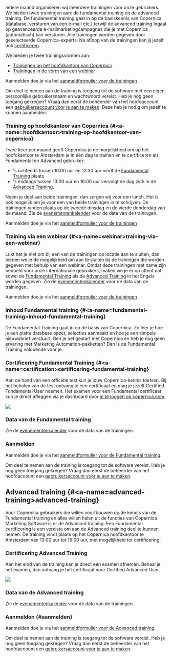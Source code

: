 Iedere maand organiseren wij meerdere trainingen voor onze gebruikers.
We bieden twee trainingen aan: de fundamental training en de advanced
training. De fundamental training gaat in op de basiskennis van
Copernica (database, versturen van een e-mail etc.) terwijl de advanced
training ingaat op geavanceerde e-mailmarketingcampagnes die je met
Copernica (automatisch) kan versturen. Alle trainingen worden gegeven
door geselecteerde Copernica-experts. Na afloop van de trainingen kan
jij jezelf ook [certificeren](#certification).

We bieden je twee trainingsvormen aan:

-   [Trainingen op het hoofdkantoor van Copernica](#hoofdkantoor)
-   [Trainingen in de vorm van een webinar](#webinar)

Aanmelden doe je via het [aanmeldformulier voor de
trainingen](http://training.copernica.com/aanmelden_training)

Om deel te nemen aan de training is toegang tot de software met een
eigen persoonlijke gebruikersnaam en wachtwoord vereist. Heb je nog geen
toegang gekregen? Vraag dan eerst de beheerder van het hoofdaccount een
[gebruikersaccount voor je aan te maken](./beheer-van-gebruikers-en-toegangsrechten.md).
Deze heb je nodig om jezelf te kunnen aanmelden.

### Training op hoofdkantoor van Copernica {#<a-name=hoofdkantoor></a>training-op-hoofdkantoor-van-copernica}

Twee keer per maand geeft Copernica je de mogelijkheid om op het
hoofdkantoor te Amsterdam je in één dag te trainen en te certificeren
als Fundamental en Advanced gebruiker:

-   's ochtends tussen 10:00 uur en 12:30 uur vindt de [Fundamental
    Training](#fundamental-training) plaats
-   's middags tussen 13:00 uur en 16:00 uur vervolgt de dag zich in de
    [Advanced Training](#advanced-training).

Neem je deel aan beide trainingen, dan zorgen wij voor een lunch. Het is
ook mogelijk om je voor een van beide trainingen in te schrijven. De
trainingen vinden plaats op de tweede dinsdag en de vierde donderdag van
de maand. Zie de [evenementenkalender](./evenementen.md)
voor de data van de trainingen.

Aanmelden doe je via het [aanmeldformulier voor de
trainingen](http://training.copernica.com/aanmelden_training)

### Training via een webinar {#<a-name=webinar></a>training-via-een-webinar}

Lukt het je niet om bij een van de trainingen op locatie aan te sluiten,
dan bieden we je de mogelijkheid om aan te sluiten bij de trainingen die
worden gegeven met behulp van een webinar. Omdat deze trainingen met
name zijn bedoeld voor onze internationale gebruikers, maken we je er op
attent dat zowel de [Fundamental Training](#fundamental-training) als de
[Advanced Training](#advanced-training) in het Engels worden gegeven.
Zie de [evenementenkalender](./evenementen.md)
voor de data van de trainingen.

Aanmelden doe je via het [aanmeldformulier voor de
trainingen](http://training.copernica.com/aanmelden_training)

### Inhoud Fundamental training {#<a-name=fundamental-training></a>inhoud-fundamental-training}

De Fundamental Training gaat in op de basis van Copernica. Zo leer je
hoe je een platte database opzet, selecties aanmaakt en hoe je een
simpele nieuwsbrief verstuurt. Ben je net gestart met Copernica en heb
je nog geen ervaring met Marketing Automation-pakketten? Dan is de
Fundamental Training voldoende voor je.

### Certificering Fundamental Training {#<a-name=certification></a>certificering-fundamental-training}

Aan de hand van een officiële test kun je jouw Copernica-kennis toetsen.
Bij het behalen van de test ontvang je een certificaat en mag je jezelf
Certified Fundamental User noemen. Het examen voor een Fundamental
certificaat kun je direct afleggen via je dashboard door [in te loggen
op copernica.com](https://www.copernica.com/nl/dashboard).

![](Copernicacom/certified-fundamental-user.png)

### Data van de Fundamental training

Zie de [evenementenkalender](./evenementen.md) voor de data van de trainingen.

### Aanmelden

Aanmelden doe je via het [aanmeldformulier voor de Fundamental
training](http://training.copernica.com/aanmelden_training).

Om deel te nemen aan de training is toegang tot de software vereist. Heb
je nog geen toegang gekregen? Vraag dan eerst de beheerder van het
hoofdaccount een [gebruikersaccount voor je aan te
maken](./beheer-van-gebruikers-en-toegangsrechten.md).

Advanced training {#<a-name=advanced-training>advanced-training</a>}
-----------------

Voor Copernica gebruikers die willen voortbouwen op de kennis van de
Fundamental training en alles willen halen uit de functies van Copernica
Marketing Software is er de Advanced training. Een Fundamental
certificering is een vereiste om aan de Advanced training deel te kunnen
nemen. De training vindt plaats op het Copernica hoofdkantoor te
Amsterdam van 13:00 uur tot 16:00 uur, met mogelijkheid tot
certificering.

### Certificering Advanced Training

Aan het eind van de training kan je direct een examen afnemen. Behaal je
het examen, dan ontvang je het certificaat voor Certified Advanced User.

![](Copernicacom/certified-advanced-user.png)

### Data van de Advanced training

Zie de [evenementenkalender](./evenementen.md) voor de data van de trainingen.

### Aanmelden {#aanmelden}

Aanmelden doe je via het [aanmeldformulier voor de Advanced
training](http://training.copernica.com/aanmelden_training).

Om deel te nemen aan de training is toegang tot de software vereist. Heb
je nog geen toegang gekregen? Vraag dan eerst de beheerder van het
hoofdaccount een [gebruikersaccount voor je aan te
maken](./beheer-van-gebruikers-en-toegangsrechten.md).
